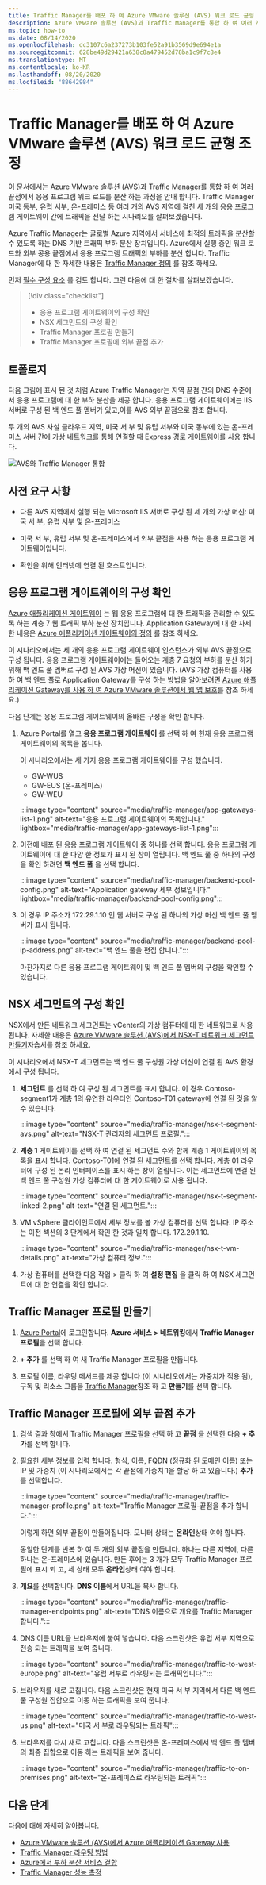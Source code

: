 ```yaml
---
title: Traffic Manager를 배포 하 여 Azure VMware 솔루션 (AVS) 워크 로드 균형 조정
description: Azure VMware 솔루션 (AVS)과 Traffic Manager를 통합 하 여 여러 지역의 여러 끝점에서 응용 프로그램 워크 로드의 균형을 조정 하는 방법에 대해 알아봅니다.
ms.topic: how-to
ms.date: 08/14/2020
ms.openlocfilehash: dc3107c6a237273b103fe52a91b3569d9e694e1a
ms.sourcegitcommit: 628be49d29421a638c8a479452d78ba1c9f7c8e4
ms.translationtype: MT
ms.contentlocale: ko-KR
ms.lasthandoff: 08/20/2020
ms.locfileid: "88642984"
---
```

# <a name="deploy-traffic-manager-to-balance-azure-vmware-solution-avs-workloads"></a>Traffic Manager를 배포 하 여 Azure VMware 솔루션 (AVS) 워크 로드 균형 조정

이 문서에서는 Azure VMware 솔루션 (AVS)과 Traffic Manager를 통합 하 여 여러 끝점에서 응용 프로그램 워크 로드를 분산 하는 과정을 안내 합니다. Traffic Manager 미국 동부, 유럽 서부, 온-프레미스 등 여러 개의 AVS 지역에 걸친 세 개의 응용 프로그램 게이트웨이 간에 트래픽을 전달 하는 시나리오를 살펴보겠습니다. 

Azure Traffic Manager는 글로벌 Azure 지역에서 서비스에 최적의 트래픽을 분산할 수 있도록 하는 DNS 기반 트래픽 부하 분산 장치입니다. Azure에서 실행 중인 워크 로드와 외부 공용 끝점에서 응용 프로그램 트래픽의 부하를 분산 합니다. Traffic Manager에 대 한 자세한 내용은 [Traffic Manager 정의](../traffic-manager/traffic-manager-overview.md) 를 참조 하세요.

먼저 [필수 구성 요소](#prerequisites) 를 검토 합니다. 그런 다음에 대 한 절차를 살펴보겠습니다.

> [!div class="checklist"]
> * 응용 프로그램 게이트웨이의 구성 확인
> * NSX 세그먼트의 구성 확인
> * Traffic Manager 프로필 만들기
> * Traffic Manager 프로필에 외부 끝점 추가

## <a name="topology"></a>토폴로지

다음 그림에 표시 된 것 처럼 Azure Traffic Manager는 지역 끝점 간의 DNS 수준에서 응용 프로그램에 대 한 부하 분산을 제공 합니다. 응용 프로그램 게이트웨이에는 IIS 서버로 구성 된 백 엔드 풀 멤버가 있고,이를 AVS 외부 끝점으로 참조 합니다.

두 개의 AVS 사설 클라우드 지역, 미국 서 부 및 유럽 서부와 미국 동부에 있는 온-프레미스 서버 간에 가상 네트워크를 통해 연결할 때 Express 경로 게이트웨이를 사용 합니다.   

![AVS와 Traffic Manager 통합](media/traffic-manager/traffic-manager-topology.png)
 
## <a name="prerequisites"></a>사전 요구 사항

- 다른 AVS 지역에서 실행 되는 Microsoft IIS 서버로 구성 된 세 개의 가상 머신: 미국 서 부, 유럽 서부 및 온-프레미스 

- 미국 서 부, 유럽 서부 및 온-프레미스에서 외부 끝점을 사용 하는 응용 프로그램 게이트웨이입니다.

- 확인을 위해 인터넷에 연결 된 호스트입니다. 

## <a name="verify-configuration-of-your-application-gateways"></a>응용 프로그램 게이트웨이의 구성 확인

[Azure 애플리케이션 게이트웨이](https://azure.microsoft.com/services/application-gateway/) 는 웹 응용 프로그램에 대 한 트래픽을 관리할 수 있도록 하는 계층 7 웹 트래픽 부하 분산 장치입니다. Application Gateway에 대 한 자세한 내용은 [Azure 애플리케이션 게이트웨이의 정의](../application-gateway/overview.md) 를 참조 하세요. 

이 시나리오에서는 세 개의 응용 프로그램 게이트웨이 인스턴스가 외부 AVS 끝점으로 구성 됩니다. 응용 프로그램 게이트웨이에는 들어오는 계층 7 요청의 부하를 분산 하기 위해 백 엔드 풀 멤버로 구성 된 AVS 가상 머신이 있습니다. (AVS 가상 컴퓨터를 사용 하 여 백 엔드 풀로 Application Gateway를 구성 하는 방법을 알아보려면 [Azure 애플리케이션 Gateway를 사용 하 여 Azure VMware 솔루션에서 웹 앱 보호](protect-avs-web-apps-with-app-gateway.md)를 참조 하세요.)  

다음 단계는 응용 프로그램 게이트웨이의 올바른 구성을 확인 합니다.

1. Azure Portal를 열고 **응용 프로그램 게이트웨이** 를 선택 하 여 현재 응용 프로그램 게이트웨이의 목록을 봅니다. 

    이 시나리오에서는 세 가지 응용 프로그램 게이트웨이를 구성 했습니다.
    - GW-WUS
    - GW-EUS (온-프레미스)
    - GW-WEU

    :::image type="content" source="media/traffic-manager/app-gateways-list-1.png" alt-text="응용 프로그램 게이트웨이의 목록입니다." lightbox="media/traffic-manager/app-gateways-list-1.png":::

2. 이전에 배포 된 응용 프로그램 게이트웨이 중 하나를 선택 합니다. 응용 프로그램 게이트웨이에 대 한 다양 한 정보가 표시 된 창이 열립니다. 백 엔드 풀 중 하나의 구성을 확인 하려면 **백 엔드 풀** 을 선택 합니다.

   :::image type="content" source="media/traffic-manager/backend-pool-config.png" alt-text="Application gateway 세부 정보입니다." lightbox="media/traffic-manager/backend-pool-config.png":::
 
3. 이 경우 IP 주소가 172.29.1.10 인 웹 서버로 구성 된 하나의 가상 머신 백 엔드 풀 멤버가 표시 됩니다.
 
     :::image type="content" source="media/traffic-manager/backend-pool-ip-address.png" alt-text="백 엔드 풀을 편집 합니다.":::

    마찬가지로 다른 응용 프로그램 게이트웨이 및 백 엔드 풀 멤버의 구성을 확인할 수 있습니다. 

## <a name="verify-configuration-of-the-nsx-t-segment"></a>NSX 세그먼트의 구성 확인

NSX에서 만든 네트워크 세그먼트는 vCenter의 가상 컴퓨터에 대 한 네트워크로 사용 됩니다. 자세한 내용은 [Azure VMware 솔루션 (AVS)에서 NSX-T 네트워크 세그먼트 만들기](tutorial-nsx-t-network-segment.md)자습서를 참조 하세요.

이 시나리오에서 NSX-T 세그먼트는 백 엔드 풀 구성원 가상 머신이 연결 된 AVS 환경에서 구성 됩니다.

1. **세그먼트** 를 선택 하 여 구성 된 세그먼트를 표시 합니다. 이 경우 Contoso-segment1가 계층 1의 유연한 라우터인 Contoso-T01 gateway에 연결 된 것을 알 수 있습니다.

    :::image type="content" source="media/traffic-manager/nsx-t-segment-avs.png" alt-text="NSX-T 관리자의 세그먼트 프로필.":::    

2. **계층 1** 게이트웨이를 선택 하 여 연결 된 세그먼트 수와 함께 계층 1 게이트웨이의 목록을 표시 합니다. Contoso-T01에 연결 된 세그먼트를 선택 합니다. 계층 01 라우터에 구성 된 논리 인터페이스를 표시 하는 창이 열립니다. 이는 세그먼트에 연결 된 백 엔드 풀 구성원 가상 컴퓨터에 대 한 게이트웨이로 사용 됩니다.

   :::image type="content" source="media/traffic-manager/nsx-t-segment-linked-2.png" alt-text="연결 된 세그먼트.":::    

3. VM vSphere 클라이언트에서 세부 정보를 볼 가상 컴퓨터를 선택 합니다. IP 주소는 이전 섹션의 3 단계에서 확인 한 것과 일치 합니다. 172.29.1.10.

    :::image type="content" source="media/traffic-manager/nsx-t-vm-details.png" alt-text="가상 컴퓨터 정보.":::    

4. 가상 컴퓨터를 선택한 다음 작업 > 클릭 하 여 **설정 편집** 을 클릭 하 여 NSX 세그먼트에 대 한 연결을 확인 합니다.

## <a name="create-your-traffic-manager-profile"></a>Traffic Manager 프로필 만들기

1. [Azure Portal](https://rc.portal.azure.com/#home)에 로그인합니다. **Azure 서비스 > 네트워킹**에서 **Traffic Manager 프로필**을 선택 합니다.

2. **+ 추가** 를 선택 하 여 새 Traffic Manager 프로필을 만듭니다.
 
3. 프로필 이름, 라우팅 메서드를 제공 합니다 (이 시나리오에서는 가중치가 적용 됨), 구독 및 리소스 그룹을 [Traffic Manager](../traffic-manager/traffic-manager-routing-methods.md)참조 하 고 **만들기**를 선택 합니다.

## <a name="add-external-endpoints-into-the-traffic-manager-profile"></a>Traffic Manager 프로필에 외부 끝점 추가

1. 검색 결과 창에서 Traffic Manager 프로필을 선택 하 고 **끝점** 을 선택한 다음 **+ 추가**를 선택 합니다.

2. 필요한 세부 정보를 입력 합니다. 형식, 이름, FQDN (정규화 된 도메인 이름) 또는 IP 및 가중치 (이 시나리오에서는 각 끝점에 가중치 1을 할당 하 고 있습니다.) **추가**를 선택합니다.

    :::image type="content" source="media/traffic-manager/traffic-manager-profile.png" alt-text="Traffic Manager 프로필-끝점을 추가 합니다.":::  
 
    이렇게 하면 외부 끝점이 만들어집니다. 모니터 상태는 **온라인**상태 여야 합니다. 

    동일한 단계를 반복 하 여 두 개의 외부 끝점을 만듭니다. 하나는 다른 지역에, 다른 하나는 온-프레미스에 있습니다. 만든 후에는 3 개가 모두 Traffic Manager 프로필에 표시 되 고, 세 상태 모두 **온라인**상태 여야 합니다.

3. **개요**를 선택합니다. **DNS 이름**에서 URL을 복사 합니다.

    :::image type="content" source="media/traffic-manager/traffic-manager-endpoints.png" alt-text="DNS 이름으로 개요를 Traffic Manager 합니다."::: 

4. DNS 이름 URL을 브라우저에 붙여 넣습니다. 다음 스크린샷은 유럽 서부 지역으로 전송 되는 트래픽을 보여 줍니다.

    :::image type="content" source="media/traffic-manager/traffic-to-west-europe.png" alt-text="유럽 서부로 라우팅되는 트래픽입니다."::: 

5. 브라우저를 새로 고칩니다. 다음 스크린샷은 현재 미국 서 부 지역에서 다른 백 엔드 풀 구성원 집합으로 이동 하는 트래픽을 보여 줍니다.

    :::image type="content" source="media/traffic-manager/traffic-to-west-us.png" alt-text="미국 서 부로 라우팅되는 트래픽"::: 

6. 브라우저를 다시 새로 고칩니다. 다음 스크린샷은 온-프레미스에서 백 엔드 풀 멤버의 최종 집합으로 이동 하는 트래픽을 보여 줍니다.

    :::image type="content" source="media/traffic-manager/traffic-to-on-premises.png" alt-text="온-프레미스로 라우팅되는 트래픽":::

## <a name="next-steps"></a>다음 단계

다음에 대해 자세히 알아봅니다.

- [Azure VMware 솔루션 (AVS)에서 Azure 애플리케이션 Gateway 사용](protect-avs-web-apps-with-app-gateway.md)
- [Traffic Manager 라우팅 방법](../traffic-manager/traffic-manager-routing-methods.md)
- [Azure에서 부하 분산 서비스 결합](../traffic-manager/traffic-manager-load-balancing-azure.md)
- [Traffic Manager 성능 측정](../traffic-manager/traffic-manager-performance-considerations.md)
